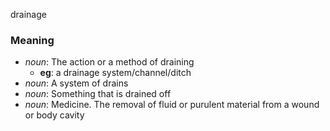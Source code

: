 drainage
### Meaning
+ _noun_: The action or a method of draining
	+ __eg__: a drainage system/channel/ditch
+ _noun_: A system of drains
+ _noun_: Something that is drained off
+ _noun_: Medicine. The removal of fluid or purulent material from a wound or body cavity
